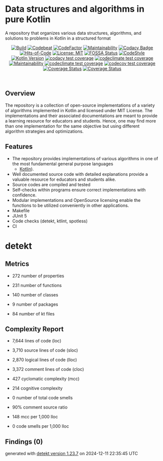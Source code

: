 # Data structures and algorithms in pure Kotlin

A repository that organizes various data structures, algorithms, and solutions to problems in Kotlin in a structured format

<p align="center">
  <a href="https://github.com/ashtanko/DSA-Kotlin/actions/workflows/ci.yml"><img alt="Build" src="https://github.com/ashtanko/DSA-Kotlin/actions/workflows/ci.yml/badge.svg"/></a>
  <a href="https://codebeat.co/projects/github-com-ashtanko-dsa-kotlin-main"><img alt="Codebeat" src="https://codebeat.co/badges/adf17f32-6b87-4c47-850b-d408fdbc6a47"/></a>
  <a href="https://www.codefactor.io/repository/github/ashtanko/dsa-kotlin"><img alt="CodeFactor" src="https://www.codefactor.io/repository/github/ashtanko/dsa-kotlin/badge"/></a>
  <a href="https://codeclimate.com/github/ashtanko/the-algorithms/maintainability"><img alt="Maintainability" src="https://api.codeclimate.com/v1/badges/1a2a2ecaee3023a36b87/maintainability"/></a>
  <a href="https://app.codacy.com/gh/ashtanko/DSA-Kotlin/dashboard?utm_source=gh&utm_medium=referral&utm_content=&utm_campaign=Badge_grade"><img alt="Codacy Badge" src="https://app.codacy.com/project/badge/Grade/3eecbb4a701d426eb5d1d2dcbb9d7679"/></a>
  <a href="https://hitsofcode.com/github/ashtanko/DSA-Kotlin/view?branch=main&label=Hits-of-Code"><img alt="Hits-of-Code" src="https://hitsofcode.com/github/ashtanko/DSA-Kotlin?branch=main&label=Hits-of-Code"/></a>
  <a href="https://github.com/ashtanko/the-algorithms/blob/main/LICENSE"><img alt="License: MIT" src="https://img.shields.io/badge/License-MIT-yellow.svg"/></a>
  <a href="https://app.fossa.com/projects/git%2Bgithub.com%2Fashtanko%2Fthe-algorithms?ref=badge_shield&issueType=license"><img alt="FOSSA Status" src="https://app.fossa.com/api/projects/git%2Bgithub.com%2Fashtanko%2Fthe-algorithms.svg?type=shield&issueType=license"/></a>
  <a href="https://ktlint.github.io/"><img alt="CodeStyle" src="https://img.shields.io/badge/code%20style-%E2%9D%A4-FF4081.svg"/></a>
  <a href="http://kotlinlang.org/"><img alt="Kotlin Version" src="https://img.shields.io/badge/kotlin-2.0.21-blue.svg"/></a>
  <a href="https://app.codacy.com/gh/ashtanko/DSA-Kotlin/dashboard?utm_source=gh&utm_medium=referral&utm_content=&utm_campaign=Badge_coverage"><img alt="codacy test coverage" src="https://app.codacy.com/project/badge/Coverage/3eecbb4a701d426eb5d1d2dcbb9d7679"/></a>
  <a href="https://codeclimate.com/github/ashtanko/the-algorithms/test_coverage"><img alt="codeclimate test coverage" src="https://api.codeclimate.com/v1/badges/1a2a2ecaee3023a36b87/test_coverage"/></a>
  <a href="https://codeclimate.com/github/ashtanko/DSA-Kotlin/maintainability"><img alt="Maintainability" src="https://api.codeclimate.com/v1/badges/60b90295847a33756958/maintainability"/></a>
  <a href="https://codeclimate.com/github/ashtanko/DSA-Kotlin/test_coverage"><img alt="codeclimate test coverage" src="https://api.codeclimate.com/v1/badges/60b90295847a33756958/test_coverage"/></a>
  <a href="https://codecov.io/gh/ashtanko/DSA-Kotlin"><img alt="codecov test coverage" src="https://codecov.io/gh/ashtanko/DSA-Kotlin/graph/badge.svg?token=6vzgrCAl5c"/></a>
  <a href="https://coveralls.io/github/ashtanko/the-algorithms?branch=main"><img alt="Coverage Status" src="https://coveralls.io/repos/github/ashtanko/the-algorithms/badge.svg?branch=main"/></a>
  <a href="https://coveralls.io/github/ashtanko/DSA-Kotlin?branch=main"><img alt="Coverage Status" src="https://coveralls.io/repos/github/ashtanko/DSA-Kotlin/badge.svg?branch=main"/></a>
</p><br>

## Overview

The repository is a collection of open-source implementations of a variety of algorithms implemented in Kotlin and
licensed under MIT License.
The implementations and their associated documentations are meant to provide a learning resource for educators and
students.
Hence, one may find more than one implementation for the same objective but using different algorithm strategies and
optimizations.

## Features

* The repository provides implementations of various algorithms in one of the most fundamental general purpose languages
  - [Kotlin](https://kotlinlang.org/)).
* Well documented source code with detailed explanations provide a valuable resource for educators and students alike.
* Source codes are compiled and tested
* Self-checks within programs ensure correct implementations with confidence.
* Modular implementations and OpenSource licensing enable the functions to be utilized conveniently in other
  applications.
* Makefile
* JUnit 5
* Code checks (detekt, ktlint, spotless)
* CI
# detekt

## Metrics

* 272 number of properties

* 231 number of functions

* 140 number of classes

* 9 number of packages

* 84 number of kt files

## Complexity Report

* 7,644 lines of code (loc)

* 3,710 source lines of code (sloc)

* 2,870 logical lines of code (lloc)

* 3,372 comment lines of code (cloc)

* 427 cyclomatic complexity (mcc)

* 214 cognitive complexity

* 0 number of total code smells

* 90% comment source ratio

* 148 mcc per 1,000 lloc

* 0 code smells per 1,000 lloc

## Findings (0)

generated with [detekt version 1.23.7](https://detekt.dev/) on 2024-12-11 22:35:45 UTC
